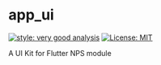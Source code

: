 # app_ui

[![style: very good analysis][very_good_analysis_badge]][very_good_analysis_link]
[![License: MIT][license_badge]][license_link]

A UI Kit for Flutter NPS module

[license_badge]: https://img.shields.io/badge/license-MIT-blue.svg
[license_link]: https://opensource.org/licenses/MIT
[very_good_analysis_badge]: https://img.shields.io/badge/style-very_good_analysis-B22C89.svg
[very_good_analysis_link]: https://pub.dev/packages/very_good_analysis
